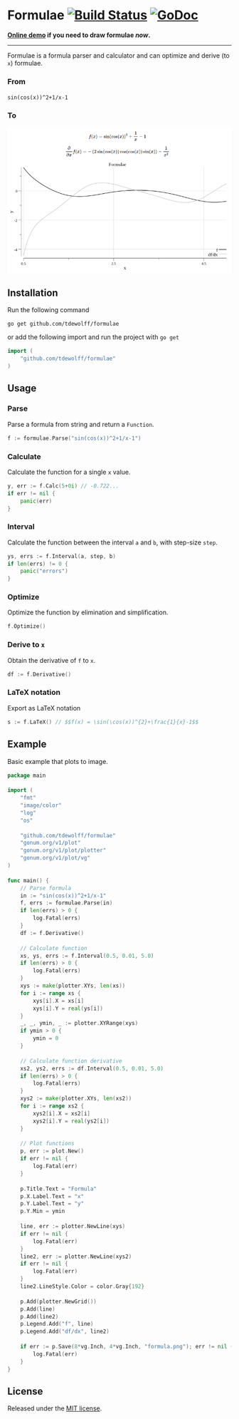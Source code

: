 # Formulae <a name="formulae"></a> [![Build Status](https://travis-ci.org/tdewolff/formulae.svg?branch=master)](https://travis-ci.org/tdewolff/formulae) [![GoDoc](http://godoc.org/github.com/tdewolff/formulae?status.svg)](http://godoc.org/github.com/tdewolff/formulae)

**[Online demo](https://go.tacodewolff.nl/formulae) if you need to draw formulae *now*.**

---

Formulae is a formula parser and calculator and can optimize and derive (to `x`) formulae.

### From
`sin(cos(x))^2+1/x-1`

### To
![example.png](example.png)

## Installation
Run the following command

	go get github.com/tdewolff/formulae

or add the following import and run the project with `go get`
``` go
import (
	"github.com/tdewolff/formulae"
)
```

## Usage
### Parse
Parse a formula from string and return a `Function`.
``` go
f := formulae.Parse("sin(cos(x))^2+1/x-1")
```

### Calculate
Calculate the function for a single `x` value.
``` go
y, err := f.Calc(5+0i) // -0.722...
if err != nil {
    panic(err)
}
```

### Interval
Calculate the function between the interval `a` and `b`, with step-size `step`.
``` go
ys, errs := f.Interval(a, step, b)
if len(errs) != 0 {
    panic("errors")
}
```

### Optimize
Optimize the function by elimination and simplification.
``` go
f.Optimize()
```

### Derive to `x`
Obtain the derivative of `f` to `x`.
``` go
df := f.Derivative()
```

### LaTeX notation
Export as LaTeX notation
``` go
s := f.LaTeX() // $$f(x) = \sin(\cos(x))^{2}+\frac{1}{x}-1$$
```

## Example
Basic example that plots to image.
``` go
package main

import (
	"fmt"
	"image/color"
	"log"
	"os"

	"github.com/tdewolff/formulae"
	"gonum.org/v1/plot"
	"gonum.org/v1/plot/plotter"
	"gonum.org/v1/plot/vg"
)

func main() {
	// Parse formula
	in := "sin(cos(x))^2+1/x-1"
	f, errs := formulae.Parse(in)
	if len(errs) > 0 {
		log.Fatal(errs)
	}
	df := f.Derivative()

	// Calculate function
	xs, ys, errs := f.Interval(0.5, 0.01, 5.0)
	if len(errs) > 0 {
		log.Fatal(errs)
	}
	xys := make(plotter.XYs, len(xs))
	for i := range xs {
		xys[i].X = xs[i]
		xys[i].Y = real(ys[i])
	}
	_, _, ymin, _ := plotter.XYRange(xys)
	if ymin > 0 {
		ymin = 0
	}

	// Calculate function derivative
	xs2, ys2, errs := df.Interval(0.5, 0.01, 5.0)
	if len(errs) > 0 {
		log.Fatal(errs)
	}
	xys2 := make(plotter.XYs, len(xs2))
	for i := range xs2 {
		xys2[i].X = xs2[i]
		xys2[i].Y = real(ys2[i])
	}

	// Plot functions
	p, err := plot.New()
	if err != nil {
		log.Fatal(err)
	}

	p.Title.Text = "Formula"
	p.X.Label.Text = "x"
	p.Y.Label.Text = "y"
	p.Y.Min = ymin

	line, err := plotter.NewLine(xys)
	if err != nil {
		log.Fatal(err)
	}
	line2, err := plotter.NewLine(xys2)
	if err != nil {
		log.Fatal(err)
	}
	line2.LineStyle.Color = color.Gray{192}

	p.Add(plotter.NewGrid())
	p.Add(line)
	p.Add(line2)
	p.Legend.Add("f", line)
	p.Legend.Add("df/dx", line2)

	if err := p.Save(8*vg.Inch, 4*vg.Inch, "formula.png"); err != nil {
		log.Fatal(err)
	}
}
```

## License
Released under the [MIT license](LICENSE.md).

[1]: http://golang.org/ "Go Language"

